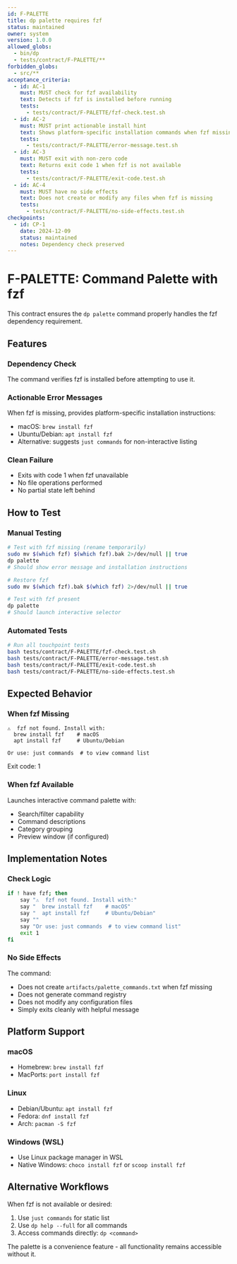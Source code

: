 ```yaml
---
id: F-PALETTE
title: dp palette requires fzf
status: maintained
owner: system
version: 1.0.0
allowed_globs:
  - bin/dp
  - tests/contract/F-PALETTE/**
forbidden_globs:
  - src/**
acceptance_criteria:
  - id: AC-1
    must: MUST check for fzf availability
    text: Detects if fzf is installed before running
    tests:
      - tests/contract/F-PALETTE/fzf-check.test.sh
  - id: AC-2
    must: MUST print actionable install hint
    text: Shows platform-specific installation commands when fzf missing
    tests:
      - tests/contract/F-PALETTE/error-message.test.sh
  - id: AC-3
    must: MUST exit with non-zero code
    text: Returns exit code 1 when fzf is not available
    tests:
      - tests/contract/F-PALETTE/exit-code.test.sh
  - id: AC-4
    must: MUST have no side effects
    text: Does not create or modify any files when fzf is missing
    tests:
      - tests/contract/F-PALETTE/no-side-effects.test.sh
checkpoints:
  - id: CP-1
    date: 2024-12-09
    status: maintained
    notes: Dependency check preserved
---
```


# F-PALETTE: Command Palette with fzf

This contract ensures the `dp palette` command properly handles the fzf dependency requirement.

## Features

### Dependency Check
The command verifies fzf is installed before attempting to use it.

### Actionable Error Messages
When fzf is missing, provides platform-specific installation instructions:
- macOS: `brew install fzf`
- Ubuntu/Debian: `apt install fzf`
- Alternative: suggests `just commands` for non-interactive listing

### Clean Failure
- Exits with code 1 when fzf unavailable
- No file operations performed
- No partial state left behind

## How to Test

### Manual Testing
```bash
# Test with fzf missing (rename temporarily)
sudo mv $(which fzf) $(which fzf).bak 2>/dev/null || true
dp palette
# Should show error message and installation instructions

# Restore fzf
sudo mv $(which fzf).bak $(which fzf) 2>/dev/null || true

# Test with fzf present
dp palette
# Should launch interactive selector
```

### Automated Tests
```bash
# Run all touchpoint tests
bash tests/contract/F-PALETTE/fzf-check.test.sh
bash tests/contract/F-PALETTE/error-message.test.sh
bash tests/contract/F-PALETTE/exit-code.test.sh
bash tests/contract/F-PALETTE/no-side-effects.test.sh
```

## Expected Behavior

### When fzf Missing
```
⚠️  fzf not found. Install with:
  brew install fzf    # macOS
  apt install fzf     # Ubuntu/Debian

Or use: just commands  # to view command list
```
Exit code: 1

### When fzf Available
Launches interactive command palette with:
- Search/filter capability
- Command descriptions
- Category grouping
- Preview window (if configured)

## Implementation Notes

### Check Logic
```bash
if ! have fzf; then
    say "⚠️  fzf not found. Install with:"
    say "  brew install fzf    # macOS"
    say "  apt install fzf     # Ubuntu/Debian"
    say ""
    say "Or use: just commands  # to view command list"
    exit 1
fi
```

### No Side Effects
The command:
- Does not create `artifacts/palette_commands.txt` when fzf missing
- Does not generate command registry
- Does not modify any configuration files
- Simply exits cleanly with helpful message

## Platform Support

### macOS
- Homebrew: `brew install fzf`
- MacPorts: `port install fzf`

### Linux
- Debian/Ubuntu: `apt install fzf`
- Fedora: `dnf install fzf`
- Arch: `pacman -S fzf`

### Windows (WSL)
- Use Linux package manager in WSL
- Native Windows: `choco install fzf` or `scoop install fzf`

## Alternative Workflows

When fzf is not available or desired:
1. Use `just commands` for static list
2. Use `dp help --full` for all commands
3. Access commands directly: `dp <command>`

The palette is a convenience feature - all functionality remains accessible without it.